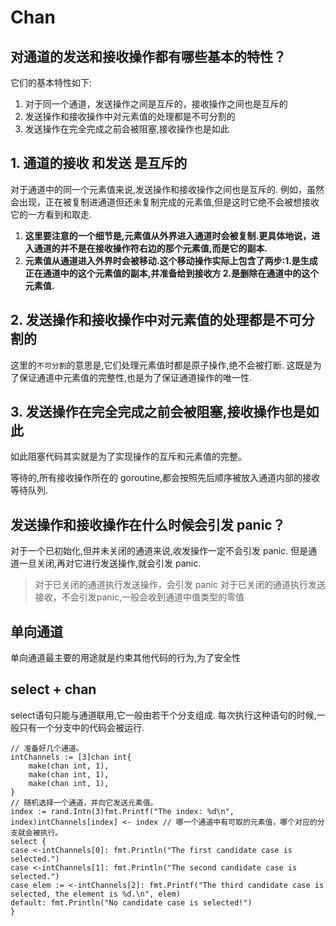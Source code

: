 # Chan

## 对通道的发送和接收操作都有哪些基本的特性？

它们的基本特性如下:
1. 对于同一个通道，发送操作之间是互斥的，接收操作之间也是互斥的
2. 发送操作和接收操作中对元素值的处理都是不可分割的
3. 发送操作在完全完成之前会被阻塞,接收操作也是如此

## 1. 通道的接收 和发送 是互斥的

对于通道中的同一个元素值来说,发送操作和接收操作之间也是互斥的.
例如，虽然会出现，正在被复制进通道但还未复制完成的元素值,但是这时它绝不会被想接收它的一方看到和取走.
1. **这里要注意的一个细节是,元素值从外界进入通道时会被复制.更具体地说，进入通道的并不是在接收操作符右边的那个元素值,而是它的副本.**
2. **元素值从通道进入外界时会被移动.这个移动操作实际上包含了两步:1.是生成正在通道中的这个元素值的副本,并准备给到接收方 2.是删除在通道中的这个元素值.**



## 2. 发送操作和接收操作中对元素值的处理都是不可分割的

这里的`不可分割`的意思是,它们处理元素值时都是原子操作,绝不会被打断.
这既是为了保证通道中元素值的完整性,也是为了保证通道操作的唯一性.

## 3. 发送操作在完全完成之前会被阻塞,接收操作也是如此

如此阻塞代码其实就是为了实现操作的互斥和元素值的完整。

等待的,所有接收操作所在的 goroutine,都会按照先后顺序被放入通道内部的接收等待队列.


## 发送操作和接收操作在什么时候会引发 panic？

对于一个已初始化,但并未关闭的通道来说,收发操作一定不会引发 panic.
但是通道一旦关闭,再对它进行发送操作,就会引发 panic.

> 对于已关闭的通道执行发送操作，会引发 panic
> 对于已关闭的通道执行发送接收，不会引发panic,一般会收到通道中值类型的零值


## 单向通道

单向通道最主要的用途就是约束其他代码的行为,为了安全性

## select + chan

select语句只能与通道联用,它一般由若干个分支组成. 每次执行这种语句的时候,一般只有一个分支中的代码会被运行.

```golang
// 准备好几个通道。
intChannels := [3]chan int{ 
	make(chan int, 1),
	make(chan int, 1),
	make(chan int, 1),
}
// 随机选择一个通道，并向它发送元素值。
index := rand.Intn(3)fmt.Printf("The index: %d\n", index)intChannels[index] <- index // 哪一个通道中有可取的元素值，哪个对应的分支就会被执行。
select {
case <-intChannels[0]: fmt.Println("The first candidate case is selected.")
case <-intChannels[1]: fmt.Println("The second candidate case is selected.")
case elem := <-intChannels[2]: fmt.Printf("The third candidate case is selected, the element is %d.\n", elem)
default: fmt.Println("No candidate case is selected!")
}
```